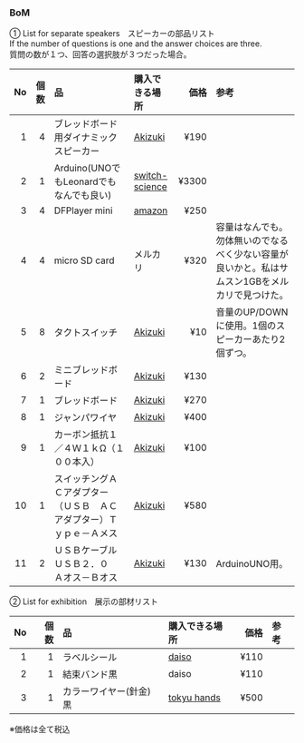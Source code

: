### BoM

① List for separate speakers　スピーカーの部品リスト<br>
If the number of questions is one and the answer choices are three.<br>
質問の数が１つ、回答の選択肢が３つだった場合。

|No|個数|品|購入できる場所|価格|参考|
| ------------: | ------------: | :------------ | :------------ | ------------: | :------------ |
|1|4|ブレッドボード用ダイナミックスピーカー|[Akizuki](https://akizukidenshi.com/catalog/g/gP-12587/)|¥190||
|2|1|Arduino(UNOでもLeonardでもなんでも良い)|[switch-science](https://www.switch-science.com/catalog/789/)|¥3300||
|3|4|DFPlayer mini|[amazon](https://www.amazon.co.jp/Aideepen-DFPlayer-Integrated-Supports-Processor/dp/B099Z46MTF?pd_rd_w=MXlKY&content-id=amzn1.sym.ba66c38a-dc1f-4e82-9841-ceda323bd601&pf_rd_p=ba66c38a-dc1f-4e82-9841-ceda323bd601&pf_rd_r=YG20BBFFC6788497T4YV&pd_rd_wg=1VopW&pd_rd_r=af6ae43d-2ae9-4ec7-9945-779fe4d8b942&pd_rd_i=B099Z46MTF&ref_=pd_bap_d_rp_1_i&th=1)|¥250||
|4|4|micro SD card|メルカリ|¥320|容量はなんでも。勿体無いのでなるべく少ない容量が良いかと。私はサムスン1GBをメルカリで見つけた。|
|5|8|タクトスイッチ|[Akizuki](https://akizukidenshi.com/catalog/g/gP-03647/)|¥10|音量のUP/DOWNに使用。1個のスピーカーあたり2個ずつ。|
|6|2|ミニブレッドボード|[Akizuki](https://akizukidenshi.com/catalog/g/gP-05155/)|¥130||
|7|1|ブレッドボード|[Akizuki](https://akizukidenshi.com/catalog/g/gP-00315/)|¥270||
|8|1|ジャンパワイヤ|[Akizuki](https://akizukidenshi.com/catalog/g/gP-00288/)|¥400||
|9|1|カーボン抵抗１／４Ｗ１ｋΩ（１００本入）|[Akizuki](https://akizukidenshi.com/catalog/g/gR-25102/)|¥100||
|10|1|スイッチングＡＣアダプター（ＵＳＢ　ＡＣアダプター）Ｔｙｐｅ－Ａメス|[Akizuki](https://akizukidenshi.com/catalog/g/gM-13658/)|¥580||
|11|2|ＵＳＢケーブル　ＵＳＢ２．０　Ａオス－Ｂオス|[Akizuki](https://akizukidenshi.com/catalog/g/gC-07605/)|¥130|ArduinoUNO用。|

② List for exhibition　展示の部材リスト<br>

|No|個数|品|購入できる場所|価格|参考|
| ------------: | ------------: | :------------ | :------------ | ------------: | :------------ |
|1|1|ラベルシール|[daiso](https://jp.daisonet.com/products/4549131964127?_pos=2&_sid=0b291cc60&_ss=r)|¥110||
|2|1|結束バンド黒|daiso|¥110||
|3|1|カラーワイヤー(針金)黒|[tokyu hands](https://hands.net/goods/4952193175149/)|¥500||

※価格は全て税込